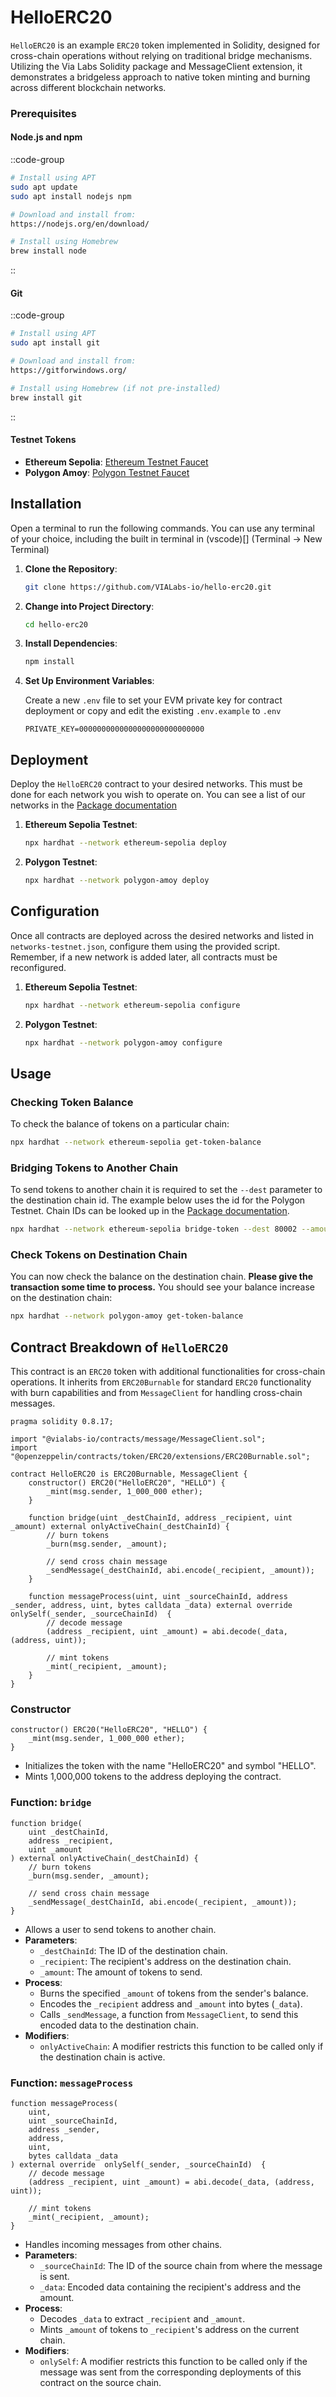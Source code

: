 # HelloERC20

`HelloERC20` is an example `ERC20` token implemented in Solidity, designed for cross-chain operations without relying on traditional bridge mechanisms. Utilizing the Via Labs Solidity package and MessageClient extension, it demonstrates a bridgeless approach to native token minting and burning across different blockchain networks.

### Prerequisites

#### Node.js and npm
::code-group
```bash [Linux (Ubuntu/Debian)]
# Install using APT
sudo apt update
sudo apt install nodejs npm
```

```bash [Windows]
# Download and install from:
https://nodejs.org/en/download/
```

```bash [macOS]
# Install using Homebrew
brew install node
```
::

#### Git
::code-group
```bash [Linux (Ubuntu/Debian)]
# Install using APT
sudo apt install git
```

```bash [Windows]
# Download and install from:
https://gitforwindows.org/
```

```bash [macOS]
# Install using Homebrew (if not pre-installed)
brew install git
```
::

#### Testnet Tokens
- **Ethereum Sepolia**: [Ethereum Testnet Faucet](https://chainstack.com/sepolia-faucet/)
- **Polygon Amoy**: [Polygon Testnet Faucet](https://faucet.polygon.technology/)


## Installation

Open a terminal to run the following commands. You can use any terminal of your choice, including the built in terminal in (vscode)[] (Terminal -> New Terminal)

1. **Clone the Repository**: 
   ```bash
   git clone https://github.com/VIALabs-io/hello-erc20.git
   ```

2. **Change into Project Directory**:
   ```bash
   cd hello-erc20
   ```

3. **Install Dependencies**:
   ```bash
   npm install
   ```

4. **Set Up Environment Variables**:
   
   Create a new `.env` file to set your EVM private key for contract deployment or copy and edit the existing `.env.example` to `.env`
    ```
    PRIVATE_KEY=0000000000000000000000000000
    ```

## Deployment

Deploy the `HelloERC20` contract to your desired networks. This must be done for each network you wish to operate on. You can see a list of our networks in the [Package documentation](https://github.com/VIALabs-io/contracts/blob/master/config/chains.js)

1. **Ethereum Sepolia Testnet**:
   ```bash
   npx hardhat --network ethereum-sepolia deploy
   ```

2. **Polygon Testnet**:
   ```bash
   npx hardhat --network polygon-amoy deploy
   ```

## Configuration

Once all contracts are deployed across the desired networks and listed in `networks-testnet.json`, configure them using the provided script. Remember, if a new network is added later, all contracts must be reconfigured.

1. **Ethereum Sepolia Testnet**:
   ```bash
   npx hardhat --network ethereum-sepolia configure
   ```

2. **Polygon Testnet**:
   ```bash
   npx hardhat --network polygon-amoy configure
   ```

## Usage

### Checking Token Balance

To check the balance of tokens on a particular chain:

```bash
npx hardhat --network ethereum-sepolia get-token-balance
```

### Bridging Tokens to Another Chain

To send tokens to another chain it is required to set the `--dest` parameter to the destination chain id. The example below uses the id for the Polygon Testnet. Chain IDs can be looked up in the [Package documentation](https://github.com/VIALabs-io/contracts/blob/master/config/chains.js).

```bash
npx hardhat --network ethereum-sepolia bridge-token --dest 80002 --amount 5
```

### Check Tokens on Destination Chain

You can now check the balance on the destination chain. **Please give the transaction some time to process.** You should see your balance increase on the destination chain:

```bash
npx hardhat --network polygon-amoy get-token-balance
```

## Contract Breakdown of `HelloERC20`

This contract is an `ERC20` token with additional functionalities for cross-chain operations. It inherits from `ERC20Burnable` for standard `ERC20` functionality with burn capabilities and from `MessageClient` for handling cross-chain messages.

```solidity
pragma solidity 0.8.17;

import "@vialabs-io/contracts/message/MessageClient.sol";
import "@openzeppelin/contracts/token/ERC20/extensions/ERC20Burnable.sol";

contract HelloERC20 is ERC20Burnable, MessageClient {
    constructor() ERC20("HelloERC20", "HELLO") {
        _mint(msg.sender, 1_000_000 ether);
    }

    function bridge(uint _destChainId, address _recipient, uint _amount) external onlyActiveChain(_destChainId) {
        // burn tokens
        _burn(msg.sender, _amount);

        // send cross chain message
        _sendMessage(_destChainId, abi.encode(_recipient, _amount));
    }

    function messageProcess(uint, uint _sourceChainId, address _sender, address, uint, bytes calldata _data) external override  onlySelf(_sender, _sourceChainId)  {
        // decode message
        (address _recipient, uint _amount) = abi.decode(_data, (address, uint));

        // mint tokens
        _mint(_recipient, _amount);
    }
}
```

### Constructor

```solidity
constructor() ERC20("HelloERC20", "HELLO") {
    _mint(msg.sender, 1_000_000 ether);
}
```

- Initializes the token with the name "HelloERC20" and symbol "HELLO".
- Mints 1,000,000 tokens to the address deploying the contract.

### Function: `bridge`

```solidity
function bridge(
    uint _destChainId, 
    address _recipient, 
    uint _amount
) external onlyActiveChain(_destChainId) {
    // burn tokens
    _burn(msg.sender, _amount);

    // send cross chain message
    _sendMessage(_destChainId, abi.encode(_recipient, _amount));
}
```

- Allows a user to send tokens to another chain.
- **Parameters**:
  - `_destChainId`: The ID of the destination chain.
  - `_recipient`: The recipient's address on the destination chain.
  - `_amount`: The amount of tokens to send.
- **Process**:
  - Burns the specified `_amount` of tokens from the sender's balance.
  - Encodes the `_recipient` address and `_amount` into bytes (`_data`).
  - Calls `_sendMessage`, a function from `MessageClient`, to send this encoded data to the destination chain.
- **Modifiers**:
  - `onlyActiveChain`: A modifier restricts this function to be called only if the destination chain is active.

### Function: `messageProcess`

```solidity
function messageProcess(
    uint, 
    uint _sourceChainId, 
    address _sender, 
    address, 
    uint, 
    bytes calldata _data
) external override  onlySelf(_sender, _sourceChainId)  {
    // decode message
    (address _recipient, uint _amount) = abi.decode(_data, (address, uint));

    // mint tokens
    _mint(_recipient, _amount);
}
```

- Handles incoming messages from other chains.
- **Parameters**:
  - `_sourceChainId`: The ID of the source chain from where the message is sent.
  - `_data`: Encoded data containing the recipient's address and the amount.
- **Process**:
  - Decodes `_data` to extract `_recipient` and `_amount`.
  - Mints `_amount` of tokens to `_recipient`'s address on the current chain.
- **Modifiers**:
  - `onlySelf`: A modifier restricts this function to be called only if the message was sent from the corresponding deployments of this contract on the source chain.

